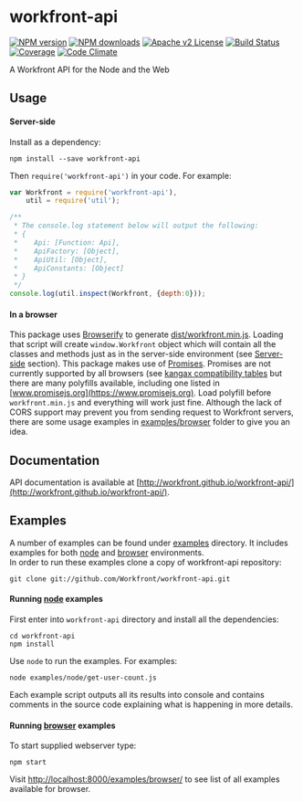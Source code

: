 # workfront-api
[![NPM version][npm-version-image]][npm-url] [![NPM downloads][npm-downloads-image]][npm-url] [![Apache v2 License][license-image]][license-url] [![Build Status][travis-image]][travis-url] [![Coverage][coveralls-image]][coveralls-url] [![Code Climate][code-climate-image]][code-climate-url]

A Workfront API for the Node and the Web


## Usage

#### Server-side

Install as a dependency:
	
    npm install --save workfront-api
	
Then `require('workfront-api')` in your code. For example:
```javascript
var Workfront = require('workfront-api'),
	util = require('util');

/**
 * The console.log statement below will output the following:
 * { 
 *    Api: [Function: Api],
 *    ApiFactory: [Object],
 *    ApiUtil: [Object],
 *    ApiConstants: [Object] 
 * }
 */
console.log(util.inspect(Workfront, {depth:0}));
```

#### In a browser

This package uses [Browserify](http://browserify.org) to generate [dist/workfront.min.js](dist/workfront.min.js). Loading that script will create `window.Workfront` object which will contain all the classes and methods just as in the server-side environment (see [Server-side](#server-side) section).
This package makes use of [Promises](https://www.promisejs.org). Promises are not currently supported by all browsers (see [kangax compatibility tables](http://kangax.github.io/compat-table/es6/#Promise) but there are many polyfills available, including one listed in [www.promisejs.org](https://www.promisejs.org). Load polyfill before `workfront.min.js` and everything will work just fine.
Although the lack of CORS support may prevent you from sending request to Workfront servers, there are some usage examples in [examples/browser](examples/browser) folder to give you an idea.


## Documentation

API documentation is available at [http://workfront.github.io/workfront-api/](http://workfront.github.io/workfront-api/).


## Examples

A number of examples can be found under [examples](examples) directory. It includes examples for both [node](examples/node) and [browser](examples/browser) environments.  
In order to run these examples clone a copy of workfront-api repository:

    git clone git://github.com/Workfront/workfront-api.git

#### Running [node](examples/node) examples

First enter into `workfront-api` directory and install all the dependencies:

    cd workfront-api
    npm install

Use `node` to run the examples. For examples:

    node examples/node/get-user-count.js

Each example script outputs all its results into console and contains comments in the source code explaining what is happening in more details.

#### Running [browser](examples/browser) examples

To start supplied webserver type:

    npm start

Visit [http://localhost:8000/examples/browser/](http://localhost:8000/examples/browser/) to see list of all examples available for browser.


[license-image]: http://img.shields.io/badge/license-APv2-blue.svg?style=flat
[license-url]: LICENSE

[npm-url]: https://www.npmjs.org/package/workfront-api
[npm-version-image]: https://img.shields.io/npm/v/workfront-api.svg?style=flat
[npm-downloads-image]: https://img.shields.io/npm/dm/workfront-api.svg?style=flat

[travis-url]: https://travis-ci.org/Workfront/workfront-api
[travis-image]: https://img.shields.io/travis/Workfront/workfront-api.svg?style=flat

[coveralls-url]: https://coveralls.io/r/Workfront/workfront-api
[coveralls-image]: https://img.shields.io/coveralls/Workfront/workfront-api.svg?style=flat

[code-climate-url]: https://codeclimate.com/github/Workfront/workfront-api
[code-climate-image]: https://img.shields.io/codeclimate/github/Workfront/workfront-api.svg?style=flat

